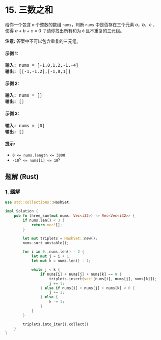 # 15. 三数之和
给你一个包含 `n` 个整数的数组 `nums`，判断 `nums` 中是否存在三个元素 *a*，*b*，*c* ，使得 *a + b + c* = 0 ？请你找出所有和为 `0` 且不重复的三元组。

**注意:** 答案中不可以包含重复的三元组。

#### 示例 1:
<pre>
<strong>输入:</strong> nums = [-1,0,1,2,-1,-4]
<strong>输出:</strong> [[-1,-1,2],[-1,0,1]]
</pre>

#### 示例 2:
<pre>
<strong>输入:</strong> nums = []
<strong>输出:</strong> []
</pre>

#### 示例 3:
<pre>
<strong>输入:</strong> nums = [0]
<strong>输出:</strong> []
</pre>

#### 提示:
* `0 <= nums.length <= 3000`
* <code>-10<sup>5</sup> <= nums[i] <= 10<sup>5</sup></code>

## 题解 (Rust)

### 1. 题解
```Rust
use std::collections::HashSet;

impl Solution {
    pub fn three_sum(mut nums: Vec<i32>) -> Vec<Vec<i32>> {
        if nums.len() < 3 {
            return vec![];
        }

        let mut triplets = HashSet::new();
        nums.sort_unstable();

        for i in 0..nums.len() - 2 {
            let mut j = i + 1;
            let mut k = nums.len() - 1;

            while j < k {
                if nums[i] + nums[j] + nums[k] == 0 {
                    triplets.insert(vec![nums[i], nums[j], nums[k]]);
                    j += 1;
                } else if nums[i] + nums[j] + nums[k] < 0 {
                    j += 1;
                } else {
                    k -= 1;
                }
            }
        }

        triplets.into_iter().collect()
    }
}
```
